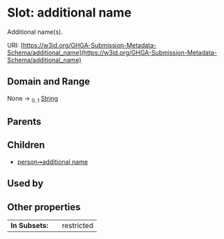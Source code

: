 
# Slot: additional name


Additional name(s).

URI: [https://w3id.org/GHGA-Submission-Metadata-Schema/additional_name](https://w3id.org/GHGA-Submission-Metadata-Schema/additional_name)


## Domain and Range

None &#8594;  <sub>0..1</sub> [String](types/String.md)

## Parents


## Children

 *  [person➞additional name](person_additional_name.md)

## Used by


## Other properties

|  |  |  |
| --- | --- | --- |
| **In Subsets:** | | restricted |

